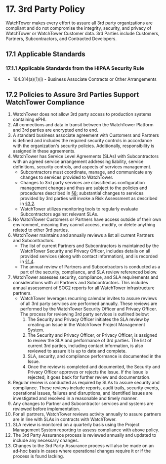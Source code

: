 # 17. 3rd Party Policy

WatchTower makes every effort to assure all 3rd party organizations are compliant and do not compromise the integrity, security, and privacy of WatchTower or WatchTower Customer data. 3rd Parties include Customers, Partners, Subcontractors, and Contracted Developers.

## 17.1 Applicable Standards

### 17.1.1 Applicable Standards from the HIPAA Security Rule

* 164.314(a)(1)(i) - Business Associate Contracts or Other Arrangements

## 17.2 Policies to Assure 3rd Parties Support WatchTower Compliance

1. WatchTower does not allow 3rd party access to production systems containing ePHI.
2. All connections and data in transit between the WatchTower Platform and 3rd parties are encrypted end to end.
3. A standard business associate agreement with Customers and Partners is defined and includes the required security controls in accordance with the organization's security policies. Additionally, responsibility is assigned in these agreements.
4. WatchTower has Service Level Agreements (SLAs) with Subcontractors with an agreed service arrangement addressing liability, service definitions, security controls, and aspects of services management.
   * Subcontractors must coordinate, manage, and communicate any changes to services provided to WatchTower.
   * Changes to 3rd party services are classified as configuration management changes and thus are subject to the policies and procedures described in [§8](#8.-configuration-management-policy); substantial changes to services provided by 3rd parties will invoke a Risk Assessment as described in [§3.2](#3.2-risk-management-policies).
   * WatchTower utilizes monitoring tools to regularly evaluate Subcontractors against relevant SLAs.
5. No WatchTower Customers or Partners have access outside of their own environment, meaning they cannot access, modify, or delete anything related to other 3rd parties.
6. WatchTower maintains and annually reviews a list all current Partners and Subcontractors.
   * The list of current Partners and Subcontractors is maintained by the WatchTower Security and Privacy Officer, includes details on all provided services (along with contact information), and is recorded in [§1.4](#1.4-WatchTower-organizational-concepts).
   * The annual review of Partners and Subcontractors is conducted as a part of the security, compliance, and SLA review referenced below.
7. WatchTower assesses security, compliance, and SLA requirements and considerations with all Partners and Subcontractors. This includes annual assessment of SOC2 reports for all WatchTower infrastructure partners.
   * WatchTower leverages recurring calendar invites to assure reviews of all 3rd party services are performed annually. These reviews are performed by the WatchTower Security Officer and Privacy Officer. The process for reviewing 3rd party services is outlined below:
     1. The Security and Privacy Officer initiates the SLA review by creating an Issue in the WatchTower Project Management System.
     2. The Security and Privacy Officer, or Privacy Officer, is assigned to review the SLA and performance of 3rd parties. The list of current 3rd parties, including contact information, is also reviewed to assure it is up to date and complete.
     3. SLA, security, and compliance performance is documented in the Issue.
     4. Once the review is completed and documented, the Security and Privacy Officer approves or rejects the Issue. If the Issue is rejected, it goes back for further review and documentation.
8. Regular review is conducted as required by SLAs to assure security and compliance. These reviews include reports, audit trails, security events, operational issues, failures and disruptions, and identified issues are investigated and resolved in a reasonable and timely manner.
9. Any changes to Partner and Subcontractor services and systems are reviewed before implementation.
10. For all partners, WatchTower reviews activity annually to assure partners are in line with SLAs in contracts with WatchTower.
11. SLA review is monitored on a quarterly basis using the Project Management System reporting to assess compliance with above policy.
12. The 3rd Party Assurance process is reviewed annually and updated to include any necessary changes.
13. Changes to the 3rd Party Assurance process will also be made on an ad-hoc basis in cases where operational changes require it or if the process is found lacking. 
